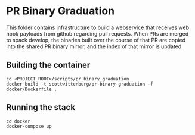 # PR Binary Graduation

This folder contains infrastructure to build a webservice that receives
web hook payloads from github regarding pull requests.  When PRs are
merged to spack develop, the binaries built over the course of that PR
are copied into the shared PR binary mirror, and the index of that mirror
is updated.

## Building the container

```console
cd <PROJECT_ROOT>/scripts/pr_binary_graduation
docker build -t scottwittenburg/pr-binary-graduation -f docker/Dockerfile .
```

## Running the stack

```console
cd docker
docker-compose up
```

